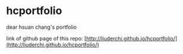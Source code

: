 # hcportfolio

dear hsuan chang's portfolio

link of github page of this repo: [http://liuderchi.github.io/hcportfolio/](http://liuderchi.github.io/hcportfolio/)
